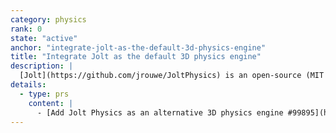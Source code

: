 ```yaml
---
category: physics
rank: 0
state: "active"
anchor: "integrate-jolt-as-the-default-3d-physics-engine"
title: "Integrate Jolt as the default 3D physics engine"
description: |
  [Jolt](https://github.com/jrouwe/JoltPhysics) is an open-source (MIT licensed) modern, multi core friendly rigid body physics and collision detection library, tailor-made for video games. We want to make it available to users by default, the current GodotPhysics 3D engine would still be available as an option.
details:
  - type: prs
    content: |
      - [Add Jolt Physics as an alternative 3D physics engine #99895](https://github.com/godotengine/godot/pull/99895)
---
```

